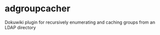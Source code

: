 adgroupcacher
=============

Dokuwiki plugin for recursively enumerating and caching groups from an LDAP directory